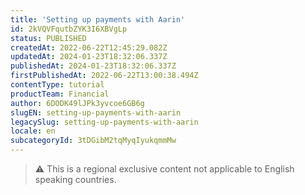```yaml
---
title: 'Setting up payments with Aarin'
id: 2kVQVFqutbZYK3I6XBVgLp
status: PUBLISHED
createdAt: 2022-06-22T12:45:29.082Z
updatedAt: 2024-01-23T18:32:06.337Z
publishedAt: 2024-01-23T18:32:06.337Z
firstPublishedAt: 2022-06-22T13:00:38.494Z
contentType: tutorial
productTeam: Financial
author: 6DODK49lJPk3yvcoe6GB6g
slugEN: setting-up-payments-with-aarin
legacySlug: setting-up-payments-with-aarin
locale: en
subcategoryId: 3tDGibM2tqMyqIyukqmmMw
---
```


> ⚠️ This is a regional exclusive content not applicable to English speaking countries.
